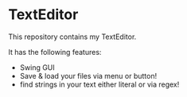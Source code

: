 # TextEditor
This repository contains my TextEditor.

It has the following features:
- Swing GUI
- Save & load your files via menu or button!
- find strings in your text either literal or via regex!
